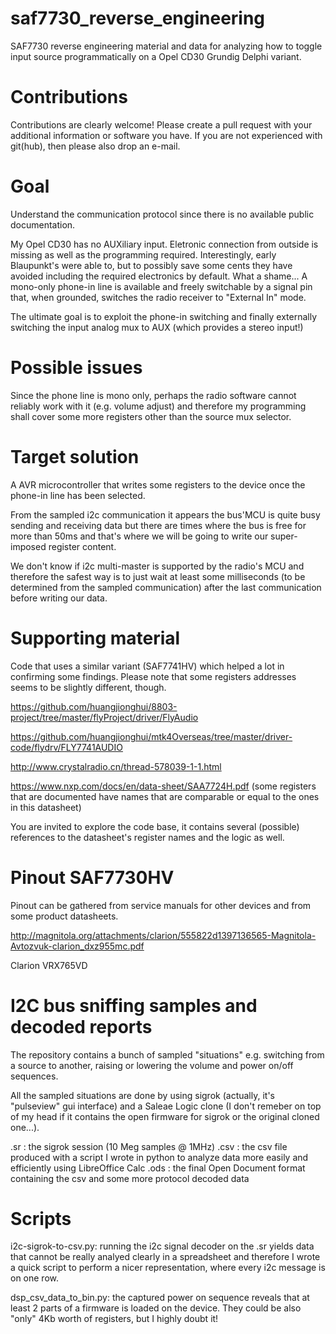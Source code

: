 # saf7730_reverse_engineering
SAF7730 reverse engineering material and data for analyzing how to toggle input source programmatically on a Opel CD30 Grundig Delphi variant.

# Contributions

Contributions are clearly welcome! Please create a pull request with your additional information or software you have. If you are not experienced with git(hub), then please also drop an e-mail. 

# Goal
Understand the communication protocol since there is no available public documentation.

My Opel CD30 has no AUXiliary input. Eletronic connection from outside is missing as well as the programming required. Interestingly, early Blaupunkt's were able to, but to possibly save some cents they have avoided including the required electronics by default. What a shame... A mono-only phone-in line is available and freely switchable by a signal pin that, when grounded, switches the radio receiver to "External In" mode.

The ultimate goal is to exploit the phone-in switching and finally externally switching the input analog mux to AUX (which provides a stereo input!)

# Possible issues

Since the phone line is mono only, perhaps the radio software cannot reliably work with it (e.g. volume adjust) and therefore my programming shall cover some more registers other than the source mux selector.

# Target solution

A AVR microcontroller that writes some registers to the device once the phone-in line has been selected.

From the sampled i2c communication it appears the bus'MCU is quite busy sending and receiving data but there are times where the bus is free for more than 50ms and that's where we will be going to write our super-imposed register content.

We don't know if i2c multi-master is supported by the radio's MCU and therefore the safest way is to just wait at least some milliseconds (to be determined from the sampled communication) after the last communication before writing our data.

# Supporting material

Code that uses a similar variant (SAF7741HV) which helped a lot in confirming some findings.
Please note that some registers addresses seems to be slightly different, though.

https://github.com/huangjionghui/8803-project/tree/master/flyProject/driver/FlyAudio

https://github.com/huangjionghui/mtk4Overseas/tree/master/driver-code/flydrv/FLY7741AUDIO

http://www.crystalradio.cn/thread-578039-1-1.html

https://www.nxp.com/docs/en/data-sheet/SAA7724H.pdf   (some registers that are documented have names that are comparable or equal to the ones in this datasheet)

You are invited to explore the code base, it contains several (possible) references to the datasheet's register names and the logic as well.

# Pinout SAF7730HV

Pinout can be gathered from service manuals for other devices and from some product datasheets.

http://magnitola.org/attachments/clarion/555822d1397136565-Magnitola-Avtozvuk-clarion_dxz955mc.pdf

Clarion VRX765VD

# I2C bus sniffing samples and decoded reports

The repository contains a bunch of sampled "situations" e.g. switching from a source to another, raising or lowering the volume and power on/off sequences.

All the sampled situations are done by using sigrok (actually, it's "pulseview" gui interface) and a Saleae Logic clone (I don't remeber on top of my head if it contains the open firmware for sigrok or the original cloned one...).

.sr  : the sigrok session (10 Meg samples @ 1MHz)
.csv : the csv file produced with a script I wrote in python to analyze data more easily and efficiently using LibreOffice Calc
.ods : the final Open Document format containing the csv and some more protocol decoded data

# Scripts

i2c-sigrok-to-csv.py: running the i2c signal decoder on the .sr yields data that cannot be really analyed clearly in a spreadsheet and therefore I wrote a quick script to perform a nicer representation, where every i2c message is on one row.

dsp_csv_data_to_bin.py: the captured power on sequence reveals that at least 2 parts of a firmware is loaded on the device. They could be also "only" 4Kb worth of registers, but I highly doubt it!
